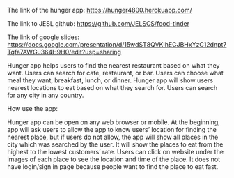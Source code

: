 The link of the hunger app: https://hunger4800.herokuapp.com/

The link to JESL github: https://github.com/JELSCS/food-tinder

The link of google slides: https://docs.google.com/presentation/d/15wdST8QVKIhECJBHxYzC12dnpt7Tqfa7AWGu364H9H0/edit?usp=sharing 

Hunger app helps users to find the nearest restaurant based on what they want. 
Users can search for cafe, restaurant, or bar. Users can choose what meal they want, breakfast, lunch, or dinner. Hunger app will show users nearest locations to eat based on what they search for. Users can search for any city in any country.

How use the app:

Hunger app can be open on any web browser or mobile. 
At the beginning, app will ask users to allow the app to know users’ location for finding the nearest place, but if users do not allow, the app will show all places in the city which was searched by the user. 
It will show the places to eat from the highest to the lowest customers’ rate. 
Users can click on website under the images of each place to see the location and time of the place. 
It does not have login/sign in page because people want to find the place to eat fast.
